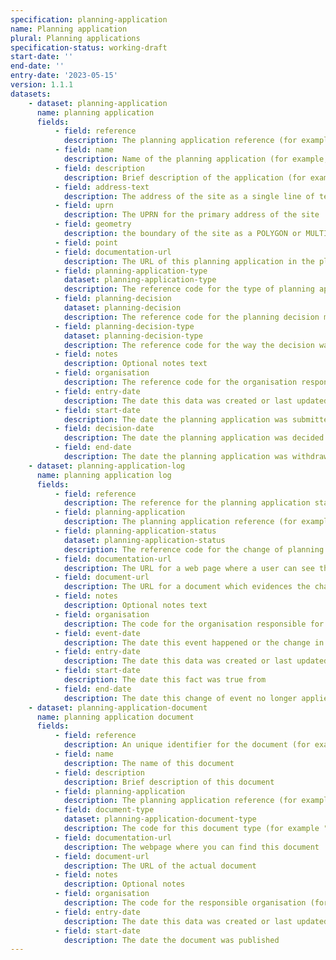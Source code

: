 ```yaml
---
specification: planning-application
name: Planning application
plural: Planning applications
specification-status: working-draft
start-date: ''
end-date: ''
entry-date: '2023-05-15'
version: 1.1.1
datasets:
    - dataset: planning-application
      name: planning application
      fields:
          - field: reference
            description: The planning application reference (for example, "27/AP/9032")
          - field: name
            description: Name of the planning application (for example, "Residential alteration to Downton House")
          - field: description
            description: Brief description of the application (for example, "Alterations to two windows on the southern elevation of the 3rd floor flat")
          - field: address-text
            description: The address of the site as a single line of text (for example, "11 High Street, Ambridge, BO22 3LL")
          - field: uprn
            description: The UPRN for the primary address of the site
          - field: geometry
            description: the boundary of the site as a POLYGON or MULTIPOLYGON, with points in the EPSG 4326 coordinate reference system, and WGS85 datum, encoded in Well-Known Text (WKT) representation of geometry
          - field: point
          - field: documentation-url
            description: The URL of this planning application in the planning register.
          - field: planning-application-type
            dataset: planning-application-type
            description: The reference code for the type of planning application (for example "full-planning-permission")
          - field: planning-decision
            dataset: planning-decision
            description: The reference code for the planning decision made (for example "pending" or "permission-in-principle")
          - field: planning-decision-type
            dataset: planning-decision-type
            description: The reference code for the way the decision was made (for example "committee")
          - field: notes
            description: Optional notes text
          - field: organisation
            description: The reference code for the organisation responsible for processing the planning application
          - field: entry-date   
            description: The date this data was created or last updated
          - field: start-date
            description: The date the planning application was submitted
          - field: decision-date
            description: The date the planning application was decided upon
          - field: end-date
            description: The date the planning application was withdrawn or removed from the register
    - dataset: planning-application-log
      name: planning application log
      fields:
          - field: reference
            description: The reference for the planning application status (for example, "27/AP/9032/FULL")
          - field: planning-application
            description: The planning application reference (for example, "27/AP/9032")
          - field: planning-application-status
            dataset: planning-application-status
            description: The reference code for the change of planning application status (for example "validated", "decided" or "under-appeal")
          - field: documentation-url
            description: The URL for a web page where a user can see the change in the planning application status
          - field: document-url
            description: The URL for a document which evidences the change in the planning application status
          - field: notes
            description: Optional notes text
          - field: organisation
            description: The code for the organisation responsible for processing the application
          - field: event-date   
            description: The date this event happened or the change in status applies from
          - field: entry-date   
            description: The date this data was created or last updated
          - field: start-date
            description: The date this fact was true from
          - field: end-date
            description: The date this change of event no longer applies. This is the same as the start-date in case of an error
    - dataset: planning-application-document
      name: planning application document
      fields:
          - field: reference
            description: An unique identifier for the document (for example, "27/AP/9032/DOC/3")
          - field: name
            description: The name of this document
          - field: description
            description: Brief description of this document
          - field: planning-application
            description: The planning application reference (for example, "27/AP/9032")
          - field: document-type
            dataset: planning-application-document-type
            description: The code for this document type (for example "proposed-plan")
          - field: documentation-url
            description: The webpage where you can find this document 
          - field: document-url
            description: The URL of the actual document
          - field: notes
            description: Optional notes
          - field: organisation
            description: The code for the responsible organisation (for example, local-authority-eng:BST)
          - field: entry-date   
            description: The date this data was created or last updated
          - field: start-date
            description: The date the document was published
---
```

